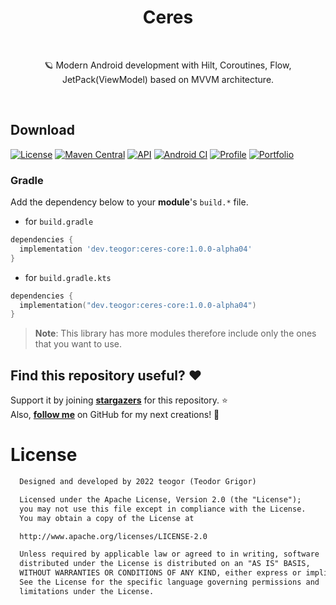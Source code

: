 <h1 align="center">Ceres</h1>
<br>

<p align="center">
🪐 Modern Android development with Hilt, Coroutines, Flow, JetPack(ViewModel) based on MVVM architecture.
</p>
<br>

## Download
[![License](https://img.shields.io/badge/License-Apache%202.0-blue.svg)](https://opensource.org/licenses/Apache-2.0)
[![Maven Central](https://img.shields.io/maven-central/v/dev.teogor/ceres-core.svg?label=Maven%20Central)](https://search.maven.org/search?q=g:%22dev.teogor%22%20AND%20a:%22ceres-core%22)
[![API](https://img.shields.io/badge/API-21%2B-brightgreen.svg?style=flat)](https://android-arsenal.com/api?level=21)
[![Android CI](https://github.com/teogor/ceres/actions/workflows/android.yml/badge.svg)](https://github.com/teogor/ceres/actions/workflows/android.yml)
[![Profile](https://source.teogor.dev/badges/teogor-github.svg)](https://github.com/teogor)
[![Portfolio](https://source.teogor.dev/badges/teogor-dev.svg)](https://teogor.dev)

### Gradle

Add the dependency below to your **module**'s `build.*` file.
- for `build.gradle`
```gradle
dependencies {
  implementation 'dev.teogor:ceres-core:1.0.0-alpha04'
}
```
- for `build.gradle.kts`
```kotlin
dependencies {
  implementation("dev.teogor:ceres-core:1.0.0-alpha04")
}
```

> **Note**: This library has more modules therefore include only the ones that you want to use.

## Find this repository useful? :heart:
Support it by joining __[stargazers](https://github.com/teogor/ceres/stargazers)__ for this repository. :star: <br>
Also, __[follow me](https://github.com/teogor)__ on GitHub for my next creations! 🤩

# License
```xml
  Designed and developed by 2022 teogor (Teodor Grigor)

  Licensed under the Apache License, Version 2.0 (the "License");
  you may not use this file except in compliance with the License.
  You may obtain a copy of the License at

  http://www.apache.org/licenses/LICENSE-2.0

  Unless required by applicable law or agreed to in writing, software
  distributed under the License is distributed on an "AS IS" BASIS,
  WITHOUT WARRANTIES OR CONDITIONS OF ANY KIND, either express or implied.
  See the License for the specific language governing permissions and
  limitations under the License.
```
